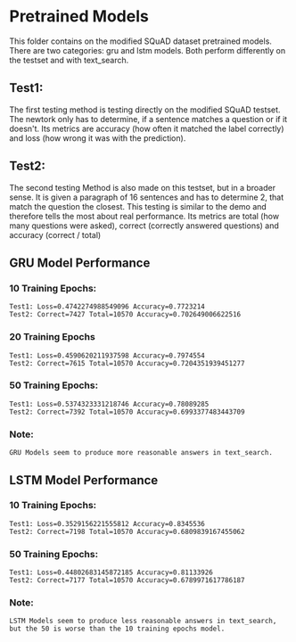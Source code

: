 # Pretrained Models
This folder contains on the modified SQuAD dataset pretrained models. There are two categories: gru and lstm models. Both perform differently on the testset and with text_search.

## Test1:
The first testing method is testing directly on the modified SQuAD testset. The newtork only has to determine, if a sentence matches a question or if it doesn't. Its metrics are accuracy (how often it matched the label correctly) and loss (how wrong it was with the prediction).

## Test2:
The second testing Method is also made on this testset, but in a broader sense. It is given a paragraph of 16 sentences and has to determine 2, that match the question the closest. This testing is similar to the demo and therefore tells the most about real performance. Its metrics are total (how many questions were asked), correct (correctly answered questions) and accuracy (correct / total)

## GRU Model Performance

### 10 Training Epochs:
    Test1: Loss=0.4742274988549096 Accuracy=0.7723214
    Test2: Correct=7427 Total=10570 Accuracy=0.702649006622516

### 20 Training Epochs
    Test1: Loss=0.4590620211937598 Accuracy=0.7974554
    Test2: Correct=7615 Total=10570 Accuracy=0.7204351939451277

### 50 Training Epochs:
    Test1: Loss=0.5374323331218746 Accuracy=0.78089285
    Test2: Correct=7392 Total=10570 Accuracy=0.6993377483443709

### Note:
    GRU Models seem to produce more reasonable answers in text_search.

## LSTM Model Performance

### 10 Training Epochs:
    Test1: Loss=0.3529156221555812 Accuracy=0.8345536
    Test2: Correct=7198 Total=10570 Accuracy=0.6809839167455062

### 50 Training Epochs:
    Test1: Loss=0.44802683145872185 Accuracy=0.81133926
    Test2: Correct=7177 Total=10570 Accuracy=0.6789971617786187

### Note:
    LSTM Models seem to produce less reasonable answers in text_search, but the 50 is worse than the 10 training epochs model.


